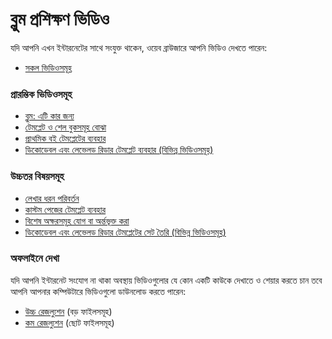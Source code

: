 # ব্লুম প্রশিক্ষণ ভিডিও

যদি আপনি এখন ইন্টারনেটের সাথে সংযুক্ত থাকেন, ওয়েব ব্রাউজারে আপনি ভিডিও দেখতে পারেন:

- [সকল ভিডিওসমূহ](http://tiny.cc/bloomVimeo)

### প্রারম্ভিক ভিডিওসমূহ

- [ব্লুম: এটি কার জন্য](https://vimeo.com/114043219)
- [টেমপ্লেট ও শেল বুকসমূহ বোঝা](https://vimeo.com/114024308)
- [প্রাথমিক বই টেমপ্লেটের ব্যবহার](https://vimeo.com/112825489)
- [ডিকোডেবল এবং লেভেলড রিডার টেমপ্লেট ব্যবহার (বিভিন্ন ভিডিওসমূহ)](http://tiny.cc/usingBloomReaderTemplates)

### উচ্চতর বিষয়সমূহ

- [লেখার ধরন পরিবর্তন](https://vimeo.com/117820891)
- [কাস্টম পেজের টেমপ্লেট ব্যবহার](https://vimeo.com/116868148)
- [বিশেষ অক্ষরসমূহ যোগ বা অর্ন্তভূক্ত করা ](https://vimeo.com/117927599)
- [ডিকোডেবল এবং লেভেলড রিডার টেমপ্লেটের সেট তৈরি (বিভিন্ন ভিডিওসমূহ)](http://tiny.cc/8vbwux)

### অফলাইনে দেখা

যদি আপনি ইন্টারনেট সংযোগ না থাকা অবস্থায় ভিডিওগুলোর যে কোন একটি কাউকে দেখাতে ও শেয়ার করতে চান তবে আপনি আপনার কম্পিউটারে ভিডিওগুলো ডাউনলোড করতে পারেন:

- [উচ্চ রেজল্যুশন](http://tiny.cc/bloomHDVideos) (বড় ফাইলসমূহ)
- [কম রেজল্যুশন](http://tiny.cc/bloomSDVideos) (ছোট ফাইলসমূহ)
